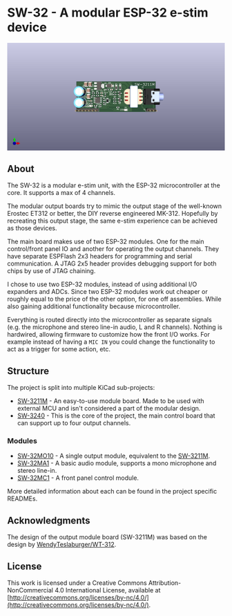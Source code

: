 # SW-32 - A modular ESP-32 e-stim device
<img align="center" src="doc/SW-3211M.png"/>

## About
The SW-32 is a modular e-stim unit, with the ESP-32 microcontroller at the core. It supports a max of 4 channels.

The modular output boards try to mimic the output stage of the well-known Erostec ET312 or better, the DIY reverse engineered MK-312. 
Hopefully by recreating this output stage, the same e-stim experience can be achieved as those devices.

The main board makes use of two ESP-32 modules. One for the main control/front panel IO and another for operating the output channels. 
They have separate ESPFlash 2x3 headers for programming and serial communication. A JTAG 2x5 header provides debugging support for both chips by use of JTAG chaining.

I chose to use two ESP-32 modules, instead of using additional I/O expanders and ADCs. 
Since two ESP-32 modules work out cheaper or roughly equal to the price of the other option, for one off assemblies. While also gaining additional functionality because microcontroller. 

Everything is routed directly into the microcontroller as separate signals (e.g. the microphone and stereo line-in audio, L and R channels). Nothing is hardwired, allowing firmware to customize how the front I/O works.
For example instead of having a `MIC IN` you could change the functionality to act as a trigger for some action, etc.

## Structure
The project is split into multiple KiCad sub-projects:
- [SW-3211M](/hardware/pcb/SW-3211M) - An easy-to-use module board. Made to be used with external MCU and isn't considered a part of the modular design.
- [SW-3240](/hardware/pcb/SW-3240) - This is the core of the project, the main control board that can support up to four output channels.

### Modules
- [SW-32MO10](/hardware/pcb/modules/output/SW-32MO10) - A single output module, equivalent to the [SW-3211M](/hardware/pcb/SW-3211M).
- [SW-32MA1](/hardware/pcb/modules/audio/SW-32MA1) - A basic audio module, supports a mono microphone and stereo line-in.
- [SW-32MC1](/hardware/pcb/modules/control/SW-32MC1) - A front panel control module.

More detailed information about each can be found in the project specific READMEs.

## Acknowledgments
The design of the output module board (SW-3211M) was based on the design by [WendyTeslaburger/WT-312](https://github.com/WendyTeslaburger/WT-312).

## License
This work is licensed under a Creative Commons Attribution-NonCommercial 4.0 International License, available at
[http://creativecommons.org/licenses/by-nc/4.0/](http://creativecommons.org/licenses/by-nc/4.0/).
